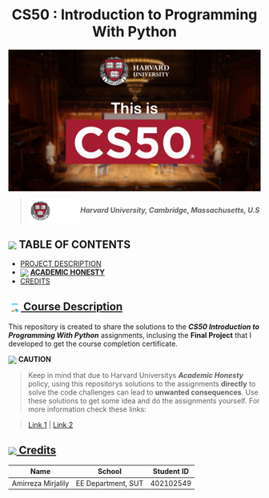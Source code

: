 <h1 align = "center"> CS50 : Introduction to Programming With Python </h1>
<img src = "Images/CS50 Banner.jpg" align = "center" width  = "1000">

> <img src = "Images/Harvard Banner.png" width = "100" align = "center"> ***Harvard University, Cambridge, Massachusetts, U.S***

<h2 align="left"> <img src = "https://www.freeiconspng.com/thumbs/tasks-icon/tasks-icon-9.png" width = 25 align = "center"> TABLE OF CONTENTS </h2>

- [PROJECT DESCRIPTION](#course-description)
- <img src = "https://static.vecteezy.com/system/resources/thumbnails/012/042/301/small/warning-sign-icon-transparent-background-free-png.png" width = 20 align = "center">  [**ACADEMIC HONESTY**](#academic-honesty)
- [CREDITS](#credits)

<a href="#course-description">
<h2> <img src = "Images/Project Description.png" width = "25" align = "center"> Course Description </h2>
</a>

This repository is created to share the solutions to the ***CS50 Introduction to Programming With Python*** assignments, inclusing the **Final Project** that I developed to get the course completion certificate.

<a src = "#academic-honesty"> </a>

<img src = "https://static.vecteezy.com/system/resources/thumbnails/012/042/301/small/warning-sign-icon-transparent-background-free-png.png" width = 25 align = "center"> **CAUTION**

> Keep in mind that due to Harvard Universitys ***Academic Honesty*** policy, using this repositorys solutions to the assignments **directly** to solve the code challenges can lead to **unwanted consequences**. Use these solutions to get some idea and do the assignments yourself. For more information check these links: 

>[Link 1](https://oue.fas.harvard.edu/academic-integrity-harvard-college) | [Link 2](https://cs50.harvard.edu/x/2023/honesty/) 

<a href="#credits">
<h2> <img src = "https://www.freepnglogos.com/uploads/star-png/star-alt-icon-small-flat-iconset-paomedia-13.png" width = "25" align = "center"> Credits</h2>
</a>

| Name | School | Student ID |
| --- | --- | --- |
| Amirreza Mirjalily | EE Department, SUT | 402102549 |
